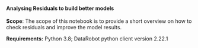 #### Analysing Residuals to build better models

**Scope**: The scope of this notebook is to provide a short overview on how to check residuals and improve the model results.

**Requirements:** Python 3.8; DataRobot python client version 2.22.1
